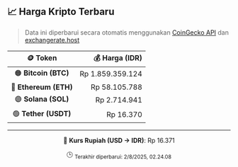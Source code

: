 

<!-- HARGA_KRIPTO -->
## 📈 Harga Kripto Terbaru

> Data ini diperbarui secara otomatis menggunakan [CoinGecko API](https://www.coingecko.com/) dan [exchangerate.host](https://exchangerate.host/)

<div align="center">

| 🪙 Token | 💰 Harga (IDR) |
|:------:|---------------:|
| 🟠 **Bitcoin (BTC)**   | Rp 1.859.359.124 |
| 🔵 **Ethereum (ETH)**  | Rp 58.105.788 |
| 🟣 **Solana (SOL)**    | Rp 2.714.941 |
| 🟢 **Tether (USDT)**   | Rp 16.370 |

---

💱 **Kurs Rupiah (USD → IDR)**: Rp 16.371

🕒 <sub>Terakhir diperbarui: 2/8/2025, 02.24.08</sub>

</div>
<!-- /HARGA_KRIPTO -->